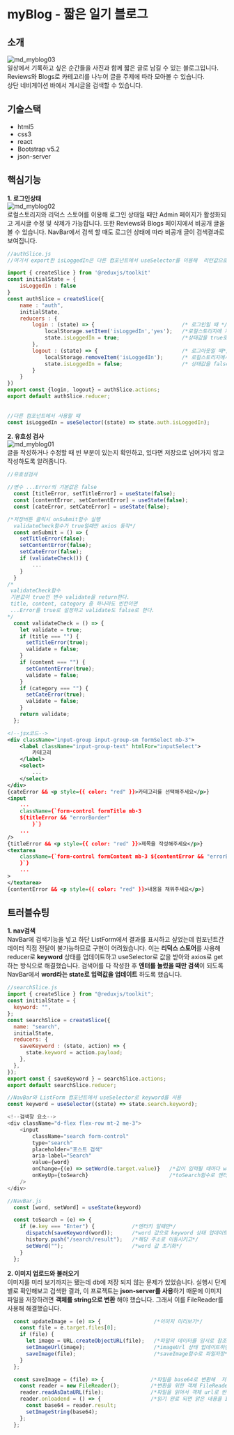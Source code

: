 # myBlog - 짧은 일기 블로그

## 소개
![md_myblog03](https://github.com/Yeoreum-Han/portfolio_sogong/assets/127937169/0fa47552-ecd4-46be-b61f-14def5388637)   
일상에서 기록하고 싶은 순간들을 사진과 함께 짧은 글로 남길 수 있는 블로그입니다.   
Reviews와 Blogs로 카테고리를 나누어 글을 주제에 따라 모아볼 수 있습니다.   
상단 네비게이션 바에서 게시글을 검색할 수 있습니다.

## 기술스택
 * html5
 * css3
 * react 
 * Bootstrap v5.2
 * json-server

## 핵심기능
**1. 로그인상태**   
![md_myblog02](https://github.com/Yeoreum-Han/react_myblog/assets/127937169/22a02aa8-276e-4e16-8a67-095d031a830d)   
로컬스토리지와 리덕스 스토어를 이용해 로그인 상태일 때만 Admin 페이지가 활성화되고 게시글 수정 및 삭제가 가능합니다. 또한 Reviews와 Blogs 페이지에서 비공개 글을 볼 수 있습니다. NavBar에서 검색 할 때도 로그인 상태에 따라 비공개 글이 검색결과로 보여집니다.   
```js
//authSlice.js
//여기서 export한 isLoggedIn은 다른 컴포넌트에서 useSelector를 이용해  리턴값으로 받아와서 사용.

import { createSlice } from '@reduxjs/toolkit'
const initialState = {
    isLoggedIn : false
}
const authSlice = createSlice({
    name : "auth",
    initialState,
    reducers : {
        login : (state) => {                            /* 로그인일 때 */
            localStorage.setItem('isLoggedIn','yes');   /*로컬스토리지에 저장하고*/
            state.isLoggedIn = true;                    /*상태값을 true로 변경*/
        },
        logout : (state) => {                           /* 로그아웃일 때*/
            localStorage.removeItem('isLoggedIn');      /* 로컬스토리지에서 삭제하고*/
            state.isLoggedIn = false;                   /* 상태값을 false로 변경 */
        } 
    }
})
export const {login, logout} = authSlice.actions;
export default authSlice.reducer;
   
   
//다른 컴포넌트에서 사용할 때
const isLoggedIn = useSelector((state) => state.auth.isLoggedIn);

```


      
**2. 유효성 검사**   
![md_myblog01](https://github.com/Yeoreum-Han/react_myblog/assets/127937169/6500b894-0923-4ea8-bac5-b328fa158e24)   
글을 작성하거나 수정할 때 빈 부분이 있는지 확인하고, 있다면 저장으로 넘어가지 않고 작성하도록 알려줍니다. 
```js
//유효성검사

//변수 ...Error의 기본값은 false
  const [titleError, setTitleError] = useState(false);
  const [contentError, setContentError] = useState(false);
  const [cateError, setCateError] = useState(false);

/*저장버튼 클릭시 onSubmit함수 실행
  validateCheck함수가 true일때만 axios 동작*/
  const onSubmit = () => {
    setTitleError(false);
    setContentError(false);
    setCateError(false);
    if (validateCheck()) {
        ...
    }
  }
/*
 validateCheck함수
 기본값이 true인 변수 validate을 return한다. 
 title, content, category 중 하나라도 빈칸이면 
 ...Error를 true로 설정하고 validate도 false로 한다.
*/
  const validateCheck = () => {     
    let validate = true;
    if (title === "") {
      setTitleError(true);
      validate = false;
    }
    if (content === "") {
      setContentError(true);
      validate = false;
    }
    if (category === "") {
      setCateError(true);
      validate = false;
    }
    return validate;
  };
```
```xml
<!--jsx코드-->   
<div className="input-group input-group-sm formSelect mb-3">
    <label className="input-group-text" htmlFor="inputSelect">
        카테고리
    </label>
    <select>
        ...
    </select>
</div>
{cateError && <p style={{ color: "red" }}>카테고리를 선택해주세요</p>}
<input
    ...
    className={`form-control formTitle mb-3 
    ${titleError && "errorBorder"
        }`}
    ...
/>
{titleError && <p style={{ color: "red" }}>제목을 작성해주세요</p>}
<textarea
    className={`form-control formContent mb-3 ${contentError && "errorBorder"
    }`}
    ...
>
</textarea>
{contentError && <p style={{ color: "red" }}>내용을 채워주세요</p>}

```
## 트러블슈팅
**1. nav검색**   
NavBar에 검색기능을 넣고 하단 ListForm에서 결과를 표시하고 싶었는데 컴포넌트간 데이터 직접 전달이 불가능하므로 구현이 어려웠습니다. 이는 **리덕스 스토어**를 사용해 reducer로 **keyword** 상태를 업데이트하고 useSelector로 값을 받아와 axios로 get하는 방식으로 해결했습니다. 검색어를 다 작성한 후 **엔터를 눌렀을 때만 검색**이 되도록 NavBar에서 **word라는 state로 입력값을 업데이트** 하도록 했습니다.   
```js
//searchSlice.js
import { createSlice } from "@reduxjs/toolkit";
const initialState = {
  keyword: "",
};
const searchSlice = createSlice({
  name: "search",
  initialState,
  reducers: {
    saveKeyword : (state, action) => {
      state.keyword = action.payload;
    },
  },
});
export const { saveKeyword } = searchSlice.actions;
export default searchSlice.reducer;

//NavBar와 ListForm 컴포넌트에서 useSelector로 keyword를 사용
const keyword = useSelector((state) => state.search.keyword);
```
   
```js
<!--검색창 요소-->
<div className="d-flex flex-row mt-2 me-3">
    <input
        className="search form-control"
        type="search"
        placeholder="포스트 검색"
        aria-label="Search" 
        value={word}        
        onChange={(e) => setWord(e.target.value)}   /*값이 입력될 때마다 word 상태 업데이트*/
        onKeyUp={toSearch}                          /*toSearch함수로 엔터키가 up일때만 검색실행*/
    />
</div>
```
```js
//NavBar.js
  const [word, setWord] = useState(keyword)

  const toSearch = (e) => {             
    if (e.key === "Enter") {            /*엔터키 일때만*/
      dispatch(saveKeyword(word));      /*word 값으로 keyword 상태 업데이트*/
      history.push("/search/result");   /*해당 주소로 이동시키고*/
      setWord("");                      /*word 값 초기화*/
    }
  };
```
**2. 이미지 업로드와 불러오기**   
이미지를 미리 보기까지는 됐는데 db에 저장 되지 않는 문제가 있었습니다. 실행시 단계별로 확인해보고 검색한 결과, 이 프로젝트는 **json-server를 사용**하기 때문에 이미지파일을 저장하려면 **객체를 string으로 변환** 해야 했습니다. 그래서 이를 FileReader를 사용해 해결했습니다.   
```js
  const updateImage = (e) => {                 /*이미지 미리보기*/
    const file = e.target.files[0];         
    if (file) { 
      let image = URL.createObjectURL(file);   /*파일의 데이터를 임시로 참조하는 주소 생성*/    
      setImageUrl(image);                      /*imageUrl 상태 업데이트하면 이미지 미리보기 가능*/
      saveImage(file);                         /*saveImage함수로 파일저장*/
    }
  };

  const saveImage = (file) => {               /*파일을 base64로 변환해  저장하는 함수*/
    const reader = new FileReader();          /*변환을 위한 객체 FileReader*/
    reader.readAsDataURL(file);               /*파일을 읽어서 객체 url로 반환*/
    reader.onloadend = () => {                /*읽기 완료 되면 앍은 내용을 ImageString에 업데이트*/
      const base64 = reader.result;
      setImageString(base64);
    };
  };
```
